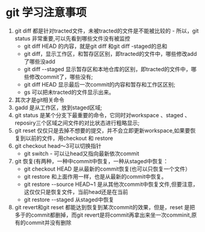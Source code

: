 # git 学习注意事项
1. git diff 都是针对tracted文件，未被tracted的文件是不能被比较的 - 所以，git status 非常重要,可以先看到哪些文件没有被监控
    - git diff HEAD 的内容，就是git diff 和git diff -staged的总和
    - git diff，显示工作区，和暂存区区别，即tracted的文件中，哪些修改add了哪些没add
    - git diff --staged 显示暂存区和本地仓库的区别，即tracted的文件中，哪些修改commit了，哪些没有;
    - git diff HEAD 显示最后一次commit的内容和暂存和工作区区别;
    - gs 可以把未tracted的文件显示出来。
2. 其次才是git相关命令
3. gadd 是从工作区，放到staged区域;
4. git status 是某个分支下最重要的命令，它同时对workspace 、staged 、reposiry三个区域之间文件的对比状态进行粗略显示;
5. git reset <commit> 仅仅只是去掉不想要的提交，并不会立即更新workspace,如果要恢复到以前的文件，用checkout 和 restore 
6. git checkout head～3可以切换指针
    - git switch -   可以让head又指向最新依次commit
7. git 恢复(有两种，一种中commit中恢复，一种从staged中恢复：
    - git checkout HEAD 是从最新的commit恢复(也可以只恢复一个文件）
    - git restore 和上面作用一样，也是从最新的commit中恢复。
    - git restore --source HEAD~1 <file> 是从其他次commit中恢复文件,但要注意，这仅仅只是恢复文件，当前head还是在当前
    - git restore --staged 从staged中恢复
8. git revert和git reset 都能达到恢复到某次commit的效果，但是，reset 是把多于的commit都删掉，而git revert是将commit再拿出来坐一次comminit,原有的commit并没有删除 
